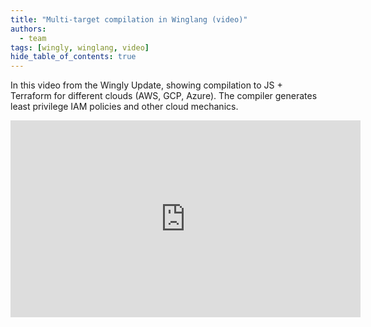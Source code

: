 ```yaml
---
title: "Multi-target compilation in Winglang (video)"
authors: 
  - team
tags: [wingly, winglang, video]
hide_table_of_contents: true
---
```


In this video from the Wingly Update, showing compilation to JS + Terraform for different clouds (AWS, GCP, Azure).
The compiler generates least privilege IAM policies and other cloud mechanics.

<!--truncate-->

<iframe width="560" height="315" src="https://www.youtube.com/embed/gr4ewOJGkfo" title="YouTube video player" frameborder="0" allow="accelerometer; autoplay; clipboard-write; encrypted-media; gyroscope; picture-in-picture; web-share" allowfullscreen></iframe>
